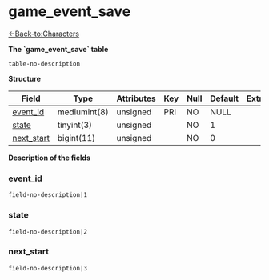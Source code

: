 # game\_event\_save

[<-Back-to:Characters](database-characters.md)

**The \`game\_event\_save\` table**

`table-no-description`

**Structure**

| Field           | Type         | Attributes | Key | Null | Default | Extra | Comment |
|-----------------|--------------|------------|-----|------|---------|-------|---------|
| [event_id][1]   | mediumint(8) | unsigned   | PRI | NO   | NULL    |       |         |
| [state][2]      | tinyint(3)   | unsigned   |     | NO   | 1       |       |         |
| [next_start][3] | bigint(11)   | unsigned   |     | NO   | 0       |       |         |

[1]: #event_id
[2]: #state
[3]: #next_start

**Description of the fields**

### event\_id

`field-no-description|1`

### state

`field-no-description|2`

### next\_start

`field-no-description|3`
